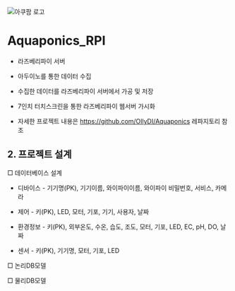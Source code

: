 ![아쿠팜 로고](https://github.com/user-attachments/assets/cfc13cf4-3388-42ab-b1dd-7f03241e38ce)
# Aquaponics_RPI

 - 라즈베리파이 서버

 - 아두이노를 통한 데이터 수집

 - 수집한 데이터를 라즈베리파이 서버에서 가공 및 저장

 - 7인치 터치스크린을 통한 라즈베리파이 웹서버 가시화

 - 자세한 프로젝트 내용은 https://github.com/OllyDI/Aquaponics 레파지토리 참조

## 2. 프로젝트 설계

□ 데이터베이스 설계
    
 - 디바이스 - 기기명(PK), 기기이름, 와이파이이름, 와이파이 비밀번호, 서비스, 카메라
    
 - 제어 - 키(PK), LED, 모터, 기포, 기기, 사용자, 날짜
    
 - 환경정보 - 키(PK), 외부온도, 수온, 습도, 조도, 모터, 기포, LED, EC, pH, DO, 날짜

 - 센서 - 키(PK), 기기명, 모터, 기포, LED

□ 논리DB모델

□ 물리DB모델
